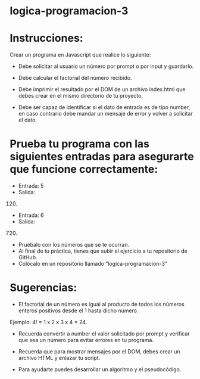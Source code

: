 # logica-programacion-3

# Instrucciones:

Crear un programa en Javascript que realice lo siguiente:

- Debe solicitar al usuario un número por prompt o por input y guardarlo.
- Debe calcular el factorial del número recibido.
- Debe imprimir el resultado por el DOM de un archivo index.html que debes crear en el mismo directorio de tu proyecto.

- Debe ser capaz de identificar si el dato de entrada es de tipo number, en caso contrario debe mandar un mensaje de error y volver a solicitar el dato.

# Prueba tu programa con las siguientes entradas para asegurarte que funcione correctamente:
- Entrada: 
5
- Salida:
120.
- Entrada:
6
- Salida: 
720.
- Pruébalo con los números que se te ocurran.
- Al final de tu práctica, tienes que subir el ejercicio a tu repositorio de GitHub.
- Colócalo en un repositorio llamado “logica-programacion-3”

# Sugerencias:
- El factorial de un número es igual al producto de todos los números enteros positivos desde el 1 hasta dicho número.

Ejemplo: 4! = 1 x 2 x 3 x 4 = 24.

- Recuerda convertir a number el valor solicitado por prompt y verificar que sea un número para evitar errores en tu programa.

- Recuerda que para mostrar mensajes por el DOM, debes crear un archivo HTML y enlazar tu script.

- Para ayudarte puedes desarrollar un algoritmo y el pseudocódigo.
